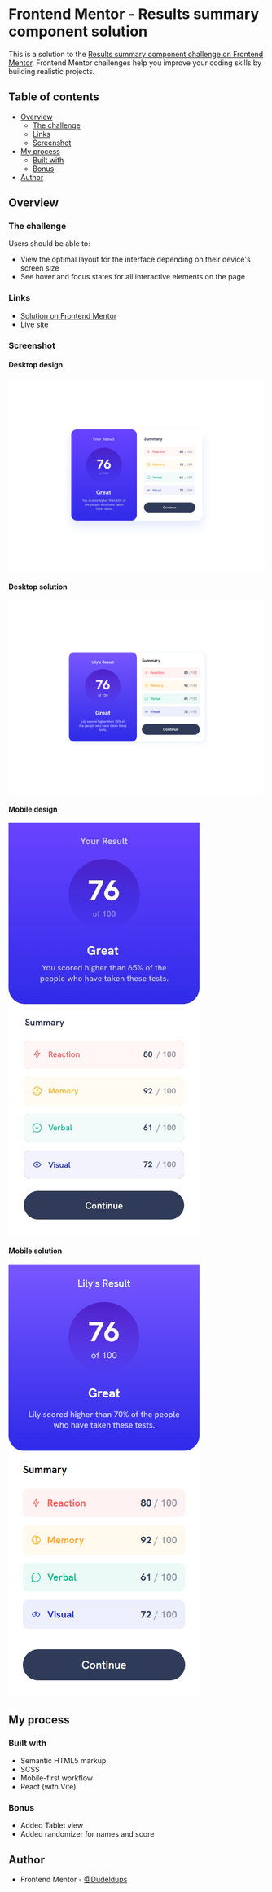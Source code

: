 # Frontend Mentor - Results summary component solution

This is a solution to the [Results summary component challenge on Frontend Mentor](https://www.frontendmentor.io/challenges/results-summary-component-CE_K6s0maV). Frontend Mentor challenges help you improve your coding skills by building realistic projects.

## Table of contents

- [Overview](#overview)
  - [The challenge](#the-challenge)
  - [Links](#links)
  - [Screenshot](#screenshot)
- [My process](#my-process)
  - [Built with](#built-with)
  - [Bonus](#bonus)
- [Author](#author)

## Overview

### The challenge

Users should be able to:

- View the optimal layout for the interface depending on their device's screen size
- See hover and focus states for all interactive elements on the page

### Links

- [Solution on Frontend Mentor](https://www.frontendmentor.io/solutions/reactscss-results-summary-with-data-randomizer-PuPZ1naeWo)
- [Live site](https://fm-results-summary-9000.netlify.app/)

### Screenshot

#### Desktop design

![Desktop design](https://github.com/Dudeldups/FM-results-summary-component/blob/main/public/screenshots/desktop-design.jpg)

#### Desktop solution

![Desktop solution](https://github.com/Dudeldups/FM-results-summary-component/blob/main/public/screenshots/solution-desktop.png)

#### Mobile design

![Mobile design](https://github.com/Dudeldups/FM-results-summary-component/blob/main/public/screenshots/mobile-design.jpg)

#### Mobile solution

![Mobile solution](https://github.com/Dudeldups/FM-results-summary-component/blob/main/public/screenshots/solution-mobile.png)

## My process

### Built with

- Semantic HTML5 markup
- SCSS
- Mobile-first workflow
- React (with Vite)

### Bonus

- Added Tablet view
- Added randomizer for names and score

## Author

- Frontend Mentor - [@Dudeldups](https://www.frontendmentor.io/profile/Dudeldups)
